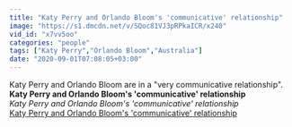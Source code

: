 ```yaml
---
title: "Katy Perry and Orlando Bloom's 'communicative' relationship"
image: "https://s1.dmcdn.net/v/SQoc81VJ3pRPkaICR/x240"
vid_id: "x7vv5oo"
categories: "people"
tags: ["Katy Perry","Orlando Bloom","Australia"]
date: "2020-09-01T07:08:05+03:00"
---
```

Katy Perry and Orlando Bloom are in a &quot;very communicative relationship&quot;.<br><b>Katy Perry and Orlando Bloom's 'communicative' relationship</b><br> <i>Katy Perry and Orlando Bloom's 'communicative' relationship</i><br> <u>Katy Perry and Orlando Bloom's 'communicative' relationship</u>
